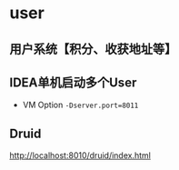 # user

## 用户系统【积分、收获地址等】

## IDEA单机启动多个User 
- VM Option `-Dserver.port=8011`

## Druid
[http://localhost:8010/druid/index.html](http://localhost:8010/druid/index.html)